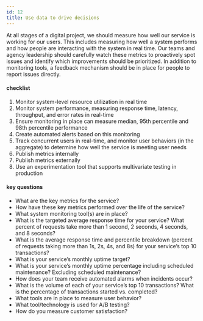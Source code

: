 ```yaml
---
id: 12
title: Use data to drive decisions
---
```


At all stages of a digital project, we should measure how well our service is working for our users. This includes measuring how well a system performs and how people are interacting with the system in real time. Our teams and agency leadership should carefully watch these metrics to proactively spot issues and identify which improvements should be prioritized. In addition to monitoring tools, a feedback mechanism should be in place for people to report issues directly.

#### checklist
1. Monitor system-level resource utilization in real time
2. Monitor system performance, measuring response time, latency, throughput, and error rates in real-time
3. Ensure monitoring in place can measure median, 95th percentile and 98th percentile performance
4. Create automated alerts based on this monitoring
5. Track concurrent users in real-time, and monitor user behaviors (in the aggregate) to determine how well the service is meeting user needs
6. Publish metrics internally
7. Publish metrics externally
8. Use an experimentation tool that supports multivariate testing in production


#### key questions
- What are the key metrics for the service?
- How have these key metrics performed over the life of the service?
- What system monitoring tool(s) are in place?
- What is the targeted average response time for your service? What percent of requests take more than 1 second, 2 seconds, 4 seconds, and 8 seconds?
- What is the average response time and percentile breakdown (percent of requests taking more than 1s, 2s, 4s, and 8s) for your service’s top 10 transactions?
- What is your service’s monthly uptime target?
- What is your service’s monthly uptime percentage including scheduled maintenance? Excluding scheduled maintenance?
- How does your team receive automated alarms when incidents occur?
- What is the volume of each of your service’s top 10 transactions? What is the percentage of transactions started vs. completed?
- What tools are in place to measure user behavior?
- What tool/technology is used for A/B testing?
- How do you measure customer satisfaction?
